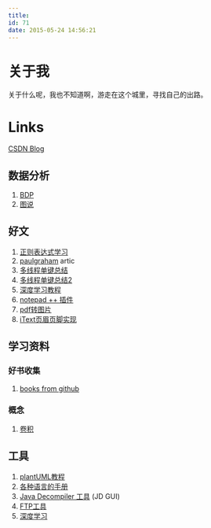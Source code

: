 ```yaml
---
title: 
id: 71
date: 2015-05-24 14:56:21
---
```

# 关于我

关于什么呢，我也不知道啊，游走在这个城里，寻找自己的出路。


# Links

[CSDN Blog](http://blog.csdn.net/wwq100?viewmode=contents)

## 数据分析

1. [BDP](https://me.bdp.cn/home.html)
1. [图说](https://tushuo.baidu.com/)



## 好文
1. [正则表达式学习](https://github.com/ziishaned/learn-regex/blob/master/translations/README-cn.md?utm_source=ZHShareTargetIDMore&utm_medium=social&utm_oi=814426630293454848)
1. [paulgraham](http://paulgraham.com/articles.html) artic
1. [多线程单键总结](https://www.cnblogs.com/rocketfan/archive/2009/12/05/1617759.html)  
1. [多线程单键总结2](https://preshing.com/20130930/double-checked-locking-is-fixed-in-cpp11/)
1. [深度学习教程](https://www.tensorflow.org/tutorials/)
1. [notepad ++ 插件](https://npp-user-manual.org/docs/plugin-communication/)
1. [pdf转图片](https://blog.csdn.net/qq_38571521/article/details/76643331)
1. [iText页眉页脚实现](https://blog.csdn.net/mmd0308/article/details/74164830)


## 学习资料


### 好书收集

1. [books from github](https://github.com/wangwanqiang/books-1)


### 概念

1. [卷积](https://www.zhihu.com/question/22298352)


## 工具

1. [plantUML教程](http://plantuml.com/zh/class-diagram)
1. [各种语言的手册](https://tool.oschina.net/apidocs)
1. [Java Decompiler 工具](http://java-decompiler.github.io/) (JD GUI)
1. [FTP工具](https://www.wftpserver.com/download.htm#ftprush)
1. [深度学习](https://playground.tensorflow.org/)



